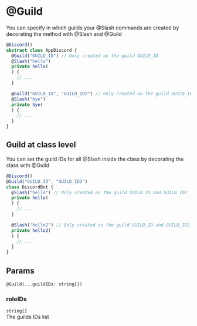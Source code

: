 # @Guild
You can specify in which guilds your @Slash commands are created by decorating the method with @Slash and @Guild 

```ts
@Discord()
abstract class AppDiscord {
  @Guild("GUILD_ID") // Only created on the guild GUILD_ID
  @Slash("hello")
  private hello(
  ) {
    // ...
  }

  @Guild("GUILD_ID", "GUILD_ID2") // Only created on the guild GUILD_ID and GUILD_ID2
  @Slash("bye")
  private bye(
  ) {
    // ...
  }
}
```

## Guild at class level
You can set the guild IDs for all @Slash inside the class by decorating the class with @Guild
```ts
@Discord()
@Guild("GUILD_ID", "GUILD_ID2")
class DiscordBot {
  @Slash("hello") // Only created on the guild GUILD_ID and GUILD_ID2
  private hello(
  ) {
    // ...
  }

  @Slash("hello2") // Only created on the guild GUILD_ID and GUILD_ID2
  private hello2(
  ) {
    // ...
  }
}
```

## Params
`@Guild(...guildIDs: string[])`

### roleIDs
`string[]`  
The guilds IDs list
